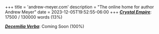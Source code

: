 +++
title = 'andrew-meyer.com'
description = "The online home for author Andrew Meyer"
date = 2023-12-05T19:52:55-06:00
+++
***[Crystal Empire](/works/crystal-empire/)***: 17500 / 130000 words (13%)

***[Decemilia Verba](/works/decemilia/)***: Coming Soon (100%)